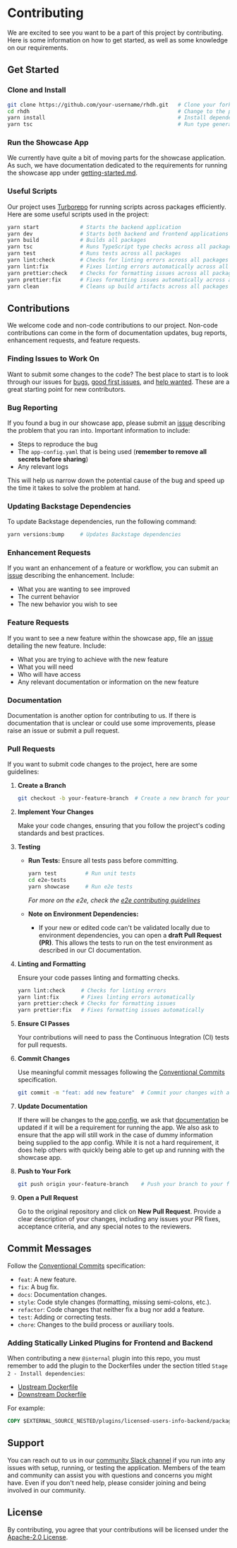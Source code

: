 # Contributing

We are excited to see you want to be a part of this project by contributing. Here is some information on how to get started, as well as some knowledge on our requirements.

## Get Started

### Clone and Install

```bash
git clone https://github.com/your-username/rhdh.git   # Clone your forked repository
cd rhdh                                               # Change to the project directory
yarn install                                          # Install dependencies
yarn tsc                                              # Run type generation and checks
```

### Run the Showcase App

We currently have quite a bit of moving parts for the showcase application. As such, we have documentation dedicated to the requirements for running the showcase app under [getting-started.md](https://github.com/redhat-developer/rhdh/blob/main/docs/index.md).

### Useful Scripts

Our project uses [Turborepo](https://turbo.build/repo) for running scripts across packages efficiently. Here are some useful scripts used in the project:

```bash
yarn start             # Starts the backend application
yarn dev               # Starts both backend and frontend applications
yarn build             # Builds all packages
yarn tsc               # Runs TypeScript type checks across all packages
yarn test              # Runs tests across all packages
yarn lint:check        # Checks for linting errors across all packages
yarn lint:fix          # Fixes linting errors automatically across all packages
yarn prettier:check    # Checks for formatting issues across all packages
yarn prettier:fix      # Fixes formatting issues automatically across all packages
yarn clean             # Cleans up build artifacts across all packages
```

## Contributions

We welcome code and non-code contributions to our project. Non-code contributions can come in the form of documentation updates, bug reports, enhancement requests, and feature requests.

### Finding Issues to Work On

Want to submit some changes to the code? The best place to start is to look through our issues for [bugs](https://github.com/redhat-developer/rhdh/issues?q=is%3Aopen+is%3Aissue+label%3Akind%2Fbug), [good first issues](https://github.com/redhat-developer/rhdh/issues?q=is%3Aopen+is%3Aissue+label%3A%22good+first+issue%22), and [help wanted](https://github.com/redhat-developer/rhdh/issues?q=is%3Aopen+is%3Aissue+label%3A%22help+wanted%22). These are a great starting point for new contributors.

### Bug Reporting

If you found a bug in our showcase app, please submit an [issue](https://github.com/redhat-developer/rhdh/issues/new?assignees=&labels=kind%2Fbug%2Cstatus%2Ftriage&template=bug.md) describing the problem that you ran into. Important information to include:

- Steps to reproduce the bug
- The `app-config.yaml` that is being used (**remember to remove all secrets before sharing**)
- Any relevant logs

This will help us narrow down the potential cause of the bug and speed up the time it takes to solve the problem at hand.

### Updating Backstage Dependencies

To update Backstage dependencies, run the following command:

```bash
yarn versions:bump     # Updates Backstage dependencies
```

### Enhancement Requests

If you want an enhancement of a feature or workflow, you can submit an [issue](https://github.com/redhat-developer/rhdh/issues/new?assignees=&labels=kind%2Fenhancement%2Cstatus%2Ftriage&template=enhancement.md) describing the enhancement. Include:

- What you are wanting to see improved
- The current behavior
- The new behavior you wish to see

### Feature Requests

If you want to see a new feature within the showcase app, file an [issue](https://github.com/redhat-developer/rhdh/issues/new?assignees=&labels=kind%2Ffeature%2Cstatus%2Ftriage&template=feature.md) detailing the new feature. Include:

- What you are trying to achieve with the new feature
- What you will need
- Who will have access
- Any relevant documentation or information on the new feature

### Documentation

Documentation is another option for contributing to us. If there is documentation that is unclear or could use some improvements, please raise an issue or submit a pull request.

### Pull Requests

If you want to submit code changes to the project, here are some guidelines:

1. **Create a Branch**

   ```bash
   git checkout -b your-feature-branch  # Create a new branch for your feature
   ```

2. **Implement Your Changes**

   Make your code changes, ensuring that you follow the project's coding standards and best practices.

3. **Testing**

   - **Run Tests:** Ensure all tests pass before committing.

     ```bash
     yarn test         # Run unit tests
     cd e2e-tests
     yarn showcase     # Run e2e tests
     ```

     _For more on the e2e, check the [e2e contributing guidelines](./docs/e2e-tests/CONTRIBUTING.MD)_

   - **Note on Environment Dependencies:**

     - If your new or edited code can't be validated locally due to environment dependencies, you can open a **draft Pull Request (PR)**. This allows the tests to run on the test environment as described in our CI documentation.

4. **Linting and Formatting**

   Ensure your code passes linting and formatting checks.

   ```bash
   yarn lint:check     # Checks for linting errors
   yarn lint:fix       # Fixes linting errors automatically
   yarn prettier:check # Checks for formatting issues
   yarn prettier:fix   # Fixes formatting issues automatically
   ```

5. **Ensure CI Passes**

   Your contributions will need to pass the Continuous Integration (CI) tests for pull requests.

6. **Commit Changes**

   Use meaningful commit messages following the [Conventional Commits](https://www.conventionalcommits.org/) specification.

   ```bash
   git commit -m "feat: add new feature"  # Commit your changes with a meaningful message
   ```

7. **Update Documentation**

   If there will be changes to the [app config](app-config.yaml), we ask that [documentation](README.md#getting-started) be updated if it will be a requirement for running the app. We also ask to ensure that the app will still work in the case of dummy information being supplied to the app config. While it is not a hard requirement, it does help others with quickly being able to get up and running with the showcase app.

8. **Push to Your Fork**

   ```bash
   git push origin your-feature-branch    # Push your branch to your fork
   ```

9. **Open a Pull Request**

   Go to the original repository and click on **New Pull Request**. Provide a clear description of your changes, including any issues your PR fixes, acceptance criteria, and any special notes to the reviewers.

## Commit Messages

Follow the [Conventional Commits](https://www.conventionalcommits.org/) specification:

- `feat`: A new feature.
- `fix`: A bug fix.
- `docs`: Documentation changes.
- `style`: Code style changes (formatting, missing semi-colons, etc.).
- `refactor`: Code changes that neither fix a bug nor add a feature.
- `test`: Adding or correcting tests.
- `chore`: Changes to the build process or auxiliary tools.

### Adding Statically Linked Plugins for Frontend and Backend

When contributing a new `@internal` plugin into this repo, you must remember to add the plugin to the Dockerfiles under the section titled `Stage 2 - Install dependencies`:

- [Upstream Dockerfile](.rhdh/docker/Dockerfile)
- [Downstream Dockerfile](docker/Dockerfile)

For example:

```dockerfile
COPY $EXTERNAL_SOURCE_NESTED/plugins/licensed-users-info-backend/package.json ./plugins/licensed-users-info-backend/package.json
```

## Support

You can reach out to us in our [community Slack channel](https://join.slack.com/t/janus-idp/shared_invite/zt-1pxtehxom-fCFtF9rRe3vFqUiFFeAkmg) if you run into any issues with setup, running, or testing the application. Members of the team and community can assist you with questions and concerns you might have. Even if you don't need help, please consider joining and being involved in our community.

## License

By contributing, you agree that your contributions will be licensed under the [Apache-2.0 License](https://github.com/redhat-developer/rhdh/blob/main/LICENSE).
